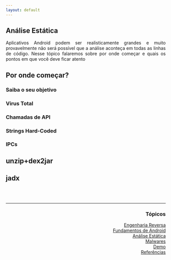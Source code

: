 ```yaml
---
layout: default
---
```


## Análise Estática
<p align="justify">Aplicativos Android podem ser realisticamente grandes e muito provavelmente não será possível que a análise aconteça em todas as linhas de código. Nesse tópico falaremos sobre por onde começar e quais os pontos em que você deve ficar atento</p>

<h2>Por onde começar?</h2>
<h3>Saiba o seu objetivo</h3>
<h3>Virus Total</h3>
<h3>Chamadas de API</h3>
<h3>Strings Hard-Coded</h3>
<h3>IPCs</h3>


<h2>unzip+dex2jar</h2>
<h2>jadx</h2>

<br><br>
<hr />
<h3 align="right">Tópicos</h3>
<ul align="right">
<a href="https://darknenblack.github.io/RevEng-Android/">Engenharia Reversa</a><br>
<a href="https://darknenblack.github.io/RevEng-Android/fundamentos.html">Fundamentos de Android</a><br>
<a href="https://darknenblack.github.io/RevEng-Android/estatica.html">Análise Estática</a><br>
<a href="https://darknenblack.github.io/RevEng-Android/malware.html">Malwares</a><br>
<a href="https://darknenblack.github.io/RevEng-Android/demo.html">Demo</a><br>
<a href="https://darknenblack.github.io/RevEng-Android/ref.html">Referências</a><br>
</ul>



